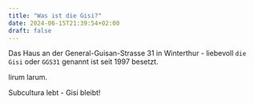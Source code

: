 ```yaml
---
title: "Was ist die Gisi?"
date: 2024-06-15T21:39:54+02:00
draft: false
---
```


Das Haus an der General-Guisan-Strasse 31 in Winterthur - liebevoll `die Gisi` oder `GGS31` genannt ist seit 1997 besetzt.

lirum larum.

Subcultura lebt - Gisi bleibt!
